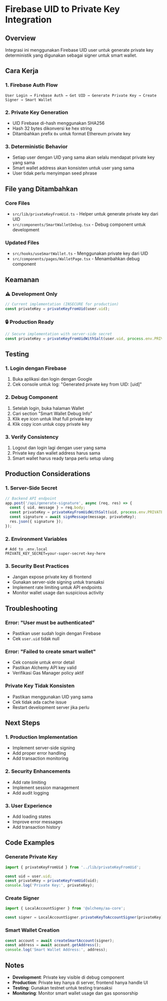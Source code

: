 # Firebase UID to Private Key Integration

## Overview
Integrasi ini menggunakan Firebase UID user untuk generate private key deterministik yang digunakan sebagai signer untuk smart wallet.

## Cara Kerja

### 1. **Firebase Auth Flow**
```
User Login → Firebase Auth → Get UID → Generate Private Key → Create Signer → Smart Wallet
```

### 2. **Private Key Generation**
- UID Firebase di-hash menggunakan SHA256
- Hash 32 bytes dikonversi ke hex string
- Ditambahkan prefix `0x` untuk format Ethereum private key

### 3. **Deterministic Behavior**
- Setiap user dengan UID yang sama akan selalu mendapat private key yang sama
- Smart wallet address akan konsisten untuk user yang sama
- User tidak perlu menyimpan seed phrase

## File yang Ditambahkan

### Core Files
- `src/lib/privateKeyFromUid.ts` - Helper untuk generate private key dari UID
- `src/components/SmartWalletDebug.tsx` - Debug component untuk development

### Updated Files
- `src/hooks/useSmartWallet.ts` - Menggunakan private key dari UID
- `src/components/pages/WalletPage.tsx` - Menambahkan debug component

## Keamanan

### ⚠️ Development Only
```typescript
// Current implementation (INSECURE for production)
const privateKey = privateKeyFromUid(user.uid);
```

### 🔒 Production Ready
```typescript
// Secure implementation with server-side secret
const privateKey = privateKeyFromUidWithSalt(user.uid, process.env.PRIVATE_KEY_SECRET);
```

## Testing

### 1. **Login dengan Firebase**
1. Buka aplikasi dan login dengan Google
2. Cek console untuk log: "Generated private key from UID: [uid]"

### 2. **Debug Component**
1. Setelah login, buka halaman Wallet
2. Cari section "Smart Wallet Debug Info"
3. Klik eye icon untuk lihat full private key
4. Klik copy icon untuk copy private key

### 3. **Verify Consistency**
1. Logout dan login lagi dengan user yang sama
2. Private key dan wallet address harus sama
3. Smart wallet harus ready tanpa perlu setup ulang

## Production Considerations

### 1. **Server-Side Secret**
```typescript
// Backend API endpoint
app.post('/api/generate-signature', async (req, res) => {
  const { uid, message } = req.body;
  const privateKey = privateKeyFromUidWithSalt(uid, process.env.PRIVATE_KEY_SECRET);
  const signature = await signMessage(message, privateKey);
  res.json({ signature });
});
```

### 2. **Environment Variables**
```env
# Add to .env.local
PRIVATE_KEY_SECRET=your-super-secret-key-here
```

### 3. **Security Best Practices**
- Jangan expose private key di frontend
- Gunakan server-side signing untuk transaksi
- Implement rate limiting untuk API endpoints
- Monitor wallet usage dan suspicious activity

## Troubleshooting

### Error: "User must be authenticated"
- Pastikan user sudah login dengan Firebase
- Cek `user.uid` tidak null

### Error: "Failed to create smart wallet"
- Cek console untuk error detail
- Pastikan Alchemy API key valid
- Verifikasi Gas Manager policy aktif

### Private Key Tidak Konsisten
- Pastikan menggunakan UID yang sama
- Cek tidak ada cache issue
- Restart development server jika perlu

## Next Steps

### 1. **Production Implementation**
- Implement server-side signing
- Add proper error handling
- Add transaction monitoring

### 2. **Security Enhancements**
- Add rate limiting
- Implement session management
- Add audit logging

### 3. **User Experience**
- Add loading states
- Improve error messages
- Add transaction history

## Code Examples

### Generate Private Key
```typescript
import { privateKeyFromUid } from '../lib/privateKeyFromUid';

const uid = user.uid;
const privateKey = privateKeyFromUid(uid);
console.log('Private Key:', privateKey);
```

### Create Signer
```typescript
import { LocalAccountSigner } from '@alchemy/aa-core';

const signer = LocalAccountSigner.privateKeyToAccountSigner(privateKey);
```

### Smart Wallet Creation
```typescript
const account = await createSmartAccount(signer);
const address = await account.getAddress();
console.log('Smart Wallet Address:', address);
```

## Notes

- **Development**: Private key visible di debug component
- **Production**: Private key hanya di server, frontend hanya handle UI
- **Testing**: Gunakan testnet untuk testing transaksi
- **Monitoring**: Monitor smart wallet usage dan gas sponsorship